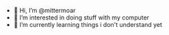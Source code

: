 - 👋 Hi, I’m @mittermoar
- 👀 I’m interested in doing stuff with my computer
- 🌱 I’m currently learning things i don't understand yet

<!---
mittermoar/mittermoar is a ✨ special ✨ repository because its `README.md` (this file) appears on your GitHub profile.
You can click the Preview link to take a look at your changes.
--->

